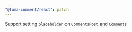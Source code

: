 ```yaml
---
"@fuma-comment/react": patch
---
```


Support setting `placeholder` on `CommentsPost` and `Comments`

